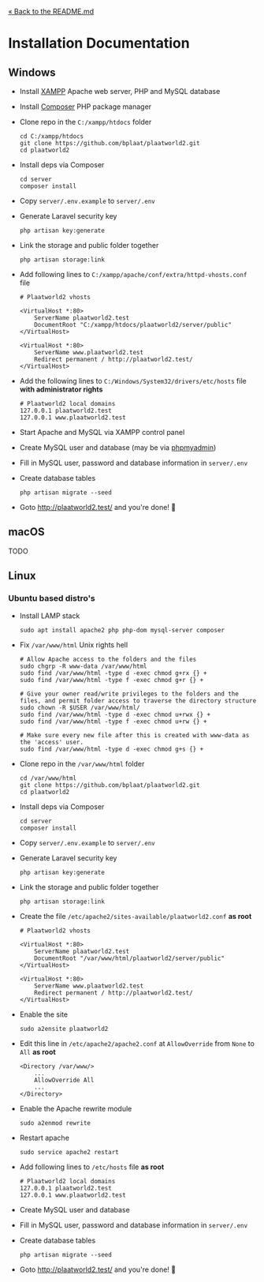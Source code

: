 [&laquo; Back to the README.md](../README.md)

# Installation Documentation

## Windows
- Install [XAMPP](https://www.apachefriends.org/download.html) Apache web server, PHP and MySQL database
- Install [Composer](https://getcomposer.org/download/) PHP package manager
- Clone repo in the `C:/xampp/htdocs` folder

    ```
    cd C:/xampp/htdocs
    git clone https://github.com/bplaat/plaatworld2.git
    cd plaatworld2
    ```
- Install deps via Composer

    ```
    cd server
    composer install
    ```
- Copy `server/.env.example` to `server/.env`
- Generate Laravel security key

    ```
    php artisan key:generate
    ```
- Link the storage and public folder together

    ```
    php artisan storage:link
    ```
- Add following lines to `C:/xampp/apache/conf/extra/httpd-vhosts.conf` file

    ```
    # Plaatworld2 vhosts

    <VirtualHost *:80>
        ServerName plaatworld2.test
        DocumentRoot "C:/xampp/htdocs/plaatworld2/server/public"
    </VirtualHost>

    <VirtualHost *:80>
        ServerName www.plaatworld2.test
        Redirect permanent / http://plaatworld2.test/
    </VirtualHost>
    ```
- Add the following lines to `C:/Windows/System32/drivers/etc/hosts` file **with administrator rights**

    ```
    # Plaatworld2 local domains
    127.0.0.1 plaatworld2.test
    127.0.0.1 www.plaatworld2.test
    ```
- Start Apache and MySQL via XAMPP control panel
- Create MySQL user and database (may be via [phpmyadmin](http://localhost/phpmyadmin/))
- Fill in MySQL user, password and database information in `server/.env`
- Create database tables

    ```
    php artisan migrate --seed
    ```
- Goto http://plaatworld2.test/ and you're done! 🎉

## macOS
TODO

## Linux

### Ubuntu based distro's
- Install LAMP stack

    ```
    sudo apt install apache2 php php-dom mysql-server composer
    ```
-  Fix `/var/www/html` Unix rights hell

    ```
    # Allow Apache access to the folders and the files
    sudo chgrp -R www-data /var/www/html
    sudo find /var/www/html -type d -exec chmod g+rx {} +
    sudo find /var/www/html -type f -exec chmod g+r {} +

    # Give your owner read/write privileges to the folders and the files, and permit folder access to traverse the directory structure
    sudo chown -R $USER /var/www/html/
    sudo find /var/www/html -type d -exec chmod u+rwx {} +
    sudo find /var/www/html -type f -exec chmod u+rw {} +

    # Make sure every new file after this is created with www-data as the 'access' user.
    sudo find /var/www/html -type d -exec chmod g+s {} +
    ```
- Clone repo in the `/var/www/html` folder

    ```
    cd /var/www/html
    git clone https://github.com/bplaat/plaatworld2.git
    cd plaatworld2
    ```
- Install deps via Composer

    ```
    cd server
    composer install
    ```
- Copy `server/.env.example` to `server/.env`
- Generate Laravel security key

    ```
    php artisan key:generate
    ```
- Link the storage and public folder together

    ```
    php artisan storage:link
    ```
- Create the file `/etc/apache2/sites-available/plaatworld2.conf` **as root**

    ```
    # Plaatworld2 vhosts

    <VirtualHost *:80>
        ServerName plaatworld2.test
        DocumentRoot "/var/www/html/plaatworld2/server/public"
    </VirtualHost>

    <VirtualHost *:80>
        ServerName www.plaatworld2.test
        Redirect permanent / http://plaatworld2.test/
    </VirtualHost>
    ```
- Enable the site

    ```
    sudo a2ensite plaatworld2
    ```
- Edit this line in `/etc/apache2/apache2.conf` at `AllowOverride` from `None` to `All` **as root**

    ```
    <Directory /var/www/>
        ...
        AllowOverride All
        ...
    </Directory>
    ```
- Enable the Apache rewrite module

    ```
    sudo a2enmod rewrite
    ```
- Restart apache

    ```
    sudo service apache2 restart
    ```
- Add following lines to `/etc/hosts` file **as root**

    ```
    # Plaatworld2 local domains
    127.0.0.1 plaatworld2.test
    127.0.0.1 www.plaatworld2.test
    ```
- Create MySQL user and database
- Fill in MySQL user, password and database information in `server/.env`
- Create database tables

    ```
    php artisan migrate --seed
    ```
- Goto http://plaatworld2.test/ and you're done! 🎉

